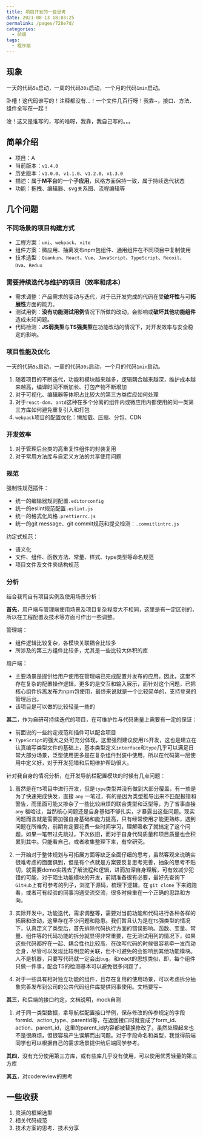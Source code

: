 ```yaml
---
title: 项目开发的一些思考
date: 2021-08-13 18:03:25
permalink: /pages/728e7d/
categories:
  - 前端
tags:
  - 程序猿
---
```


## 现象

一天的代码`5s`启动，一周的代码`30s`启动，一个月的代码`1min`启动。

卧槽！这代码谁写的！注释都没有...！一个文件几百行呀！我靠~，接口、方法、组件全写在一起！

淦！这又是谁写的，写的啥呀，我靠，我自己写的。。。

<!-- more -->

## 简单介绍

- 项目：A
- 当前版本：`v1.4.0`
- 历史版本：`v1.0.0`、`v1.1.0`、`v1.2.0`、`v1.3.0`
- 描述：属于**M平台**的一个**子应用**，风格方面保持一致，属于持续迭代状态
- 功能：拖拽、编辑器、svg关系图、流程编辑等

## 几个问题

### 不同场景的项目构建方式

- 工程方案：`umi`、`webpack`、`vite`
- 组件方案：微应用、抽离发布npm包组件、通用组件在不同项目中复制使用
- 技术选型：`Qiankun`、`React`、`Vue`、`JavaScript`、`TypeScript`、`Recoil`、`Dva`、`Redux`

### 需要持续迭代与维护的项目（效率和成本）

- 需求调整：产品需求的变动与迭代，对于已开发完成的代码在受**破坏性**与可**拓展性**方面的能力。
- 测试用例：**没有功能测试用例**情况下所做的改动，会影响或**破坏其他功能组件**造成未知问题。
- 代码检测：**JS弱类型**与**TS强类型**在功能改动的情况下，对开发效率与安全稳定的影响。

### 项目性能及优化

一天的代码`5s`启动，一周的代码`30s`启动，一个月的代码`1min`启动。

1. 随着项目的不断迭代，功能和模块越来越多，逻辑耦合越来越深，维护成本越来越高，编译时间不断加长、打包产物不断增加
2. 对于可视化、编辑器等体积占比较大的第三方类库应如何处理
3. 对于`react-dom`、`antd`这种在多个分离的组件内或微应用内都使用的同一类第三方库如何避免重复引入和打包
4. `webpack`项目的配置优化：懒加载、压缩、分包、CDN

### 开发效率

1. 对于管理后台类的高重复性组件的封装复用
2. 对于常用方法库与自定义方法的共享使用问题

### 规范

强制性规范插件：

- 统一的编辑器规则配置`.editorconfig`
- 统一的eslint规范配置`.eslint.js`
- 统一的格式化风格`.prettierrc.js`
- 统一的git message、git commit规范和提交检测：`.commitlintrc.js`

约定式规范：

- 语义化
- 文件、组件、函数方法、常量、样式、type类型等命名规范
- 项目文件及文件夹结构规范

### 分析

结合我司自有项目实例及使用场景分析：

**首先**，用户端与管理端使用场景及项目复杂程度大不相同，这里是有一定区别的，所以在工程配置及技术等方面可作出一些调整。

管理端：

- 组件逻辑比较复杂，各模块关联耦合比较多
- 所涉及的第三方组件比较多，尤其是一些比较大体积的库

用户端：

- 主要场景是提供给用户使用在管理端已完成配置并发布的应用。因此，这里不存在复杂的配置操作逻辑，更多的是交互和输入展示，而针对这个问题，已把核心组件拆离发布为npm包使用，最终来说就是一个比较简单的，支持登录的管理后台。
- 该项目是可以做的比较轻量一些的

**其二**，作为自研可持续迭代的项目，在可维护性与代码质量上需要有一定的保证：

- 前面说的一些约定规范和插件可以配合项目
- `TypeScript`的强大之处可充分体现，这里强烈建议使用`TS`开发，这也是建立在认真编写类型文件的基础上，基本类型定义`interface`和`type`几乎可以满足日常大部分场景，泛型使用更多是在复杂组件封装中使用，所以在代码第一层使用中定义好，对于开发犯错和后期维护帮助很大。

针对我自身的情况分析，在开发导航栏配置模块的时候有几点问题：

1. 虽然是在`TS`项目中进行开发，但是`type`类型并没有做到大部分覆盖，有一些是为了快速完成快发，直接 `any` 一笔过，有的是因为类型推导出来不匹配报错和警告，而里面可能又掺杂了一些比较麻烦的联合类型和泛型等，为了省事直接 `any` 梭哈过，当然核心问题还是自身基础不够扎实，才暴露出这些问题。现实问题而言就是需要加强自身基础和能力提高，只有经常使用才能更熟练，遇到问题在所难免，前期肯定要花费一些时间学习，理解吸收了就搞定了这个问题，如果一笔带过先跳过，下次依旧，而对于自身代码质量和项目质量也会积累到其中。只能看自己，或者收集整理下来，有空研究。

2. 一开始对于整体规划与可拓展方面等缺乏全面仔细的思考，虽然客观来说确实很难考虑的面面俱到，但是有个点就是方案要反复思考完善，抽象的思考不贴切，就需要demo实践去了解流程和逻辑，进而加深自身理解，可有效减少犯错的可能，对于陌生功能模块的开发，前期准备很有必要，最好先查询下`GitHub`上有可参考的列子，浏览下源码，梳理下逻辑，在 `git clone` 下来跑跑看，或者可有经验的同事沟通交流交流，很多时候重在一个正确的思路和方向。

3. 实际开发中，功能迭代，需求调整等，需要对当前功能和代码进行各种各样的拓展和改动，这里存在不少问题和隐患。我们暂且认为是在`TS`强类型的情况下，认真定义了类型后，首先排除代码执行方面的错误影响。函数、变量、常量、组件等的代码功能的拆分就显得非常重要，在无测试用列的情况下，如果这些代码都拧在一起、耦合性也比较高，在改写代码的时候很容易牵一发而动全身，尽管可以发现比较明显的关联，但不可避免的会影响到其他功能模块。人不是机器，只要写代码就一定会出`bug`。和react的思想类似，即，每个组件只做一件事，配合TS的检测基本可以避免很多问题了，

4. 对于一些具有相对独立功能的组件，且存在复用的使用场景，可以考虑拆分抽象完善发布到公司的公共代码组件库提供同事使用。文档要写~

**其三**，和后端的接口约定，文档说明，mock自测

1. 对于同一类型数据，拿导航栏配置接口举例，保存修改的传参规定的字段formId、action_type、parentId等，在返回接口时就变成了form_id、action、parent_id，这里的parent_id内容都被替换修改了。虽然处理起来也不是很麻烦，但很容易产生误解而出问题。对于字段命名和类型，我觉得前端同学也可以根据自己的需求场景提供给后端同学参考。

**其四**，没有充分使用第三方库，或有些库几乎没有使用，可以使用优秀轻量的第三方库

**其五**，对codereview的思考

## 一些收获

1. 灵活的框架选型
2. 相关代码规范
3. 技术方案的思考、技术分享
